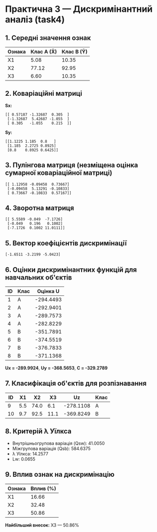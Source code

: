 # Практична 3 — Дискримінантний аналіз (task4)

## 1. Середні значення ознак

| Ознака | Клас A (X̄) | Клас B (Ȳ) |
|--------|-------------|-------------|
| X1 | 5.08 | 10.35 |
| X2 | 77.12 | 92.95 |
| X3 | 6.60 | 10.35 |

## 2. Коваріаційні матриці

**Sx:**
```
[[ 0.57187 -1.32687  0.305  ]
 [-1.32687  5.42687 -1.055  ]
 [ 0.305   -1.055    0.215  ]]
```
**Sy:**
```
[[1.1225 1.185  0.8   ]
 [1.185  2.2725 0.8925]
 [0.8    0.8925 0.6425]]
```

## 3. Пулінгова матриця (незміщена оцінка сумарної коваріаційної матриці)
```
[[ 1.12958 -0.09458  0.73667]
 [-0.09458  5.13291 -0.10833]
 [ 0.73667 -0.10833  0.57167]]
```

## 4. Зворотна матриця
```
[[ 5.5589 -0.049  -7.1726]
 [-0.049   0.196   0.1002]
 [-7.1726  0.1002 11.0111]]
```

## 5. Вектор коефіцієнтів дискримінації
```
[-1.6511 -3.2199 -5.0423]
```

## 6. Оцінки дискримінантних функцій для навчальних об'єктів

| ID | Клас | Оцінка U |
|----|------|-----------|
| 1 | A | -294.4493 |
| 2 | A | -292.9401 |
| 3 | A | -289.7573 |
| 4 | A | -282.8229 |
| 5 | B | -351.7891 |
| 6 | B | -374.5519 |
| 7 | B | -376.7833 |
| 8 | B | -371.1368 |

**Ux = -289.9924**, **Uy = -368.5653**, **C = -329.2789**

## 7. Класифікація об'єктів для розпізнавання

| ID | X1 | X2 | X3 | Uz | Клас |
|----|----|----|----|------|------|
| 9 | 5.5 | 74.0 | 6.1 | -278.1108 | A |
| 10 | 9.7 | 92.5 | 11.1 | -369.8249 | B |

## 8. Критерій λ Уїлкса

- Внутрішньогрупова варіація (Qsw): 41.0050
- Міжгрупова варіація (Qsb): 584.6375
- λ Уїлкса: 14.2577
- Lw: 0.0655

## 9. Вплив ознак на дискримінацію

| Ознака | Вплив (%) |
|--------|------------|
| X1 | 16.66 |
| X2 | 32.48 |
| X3 | 50.86 |

**Найбільший внесок:** X3 — 50.86%
